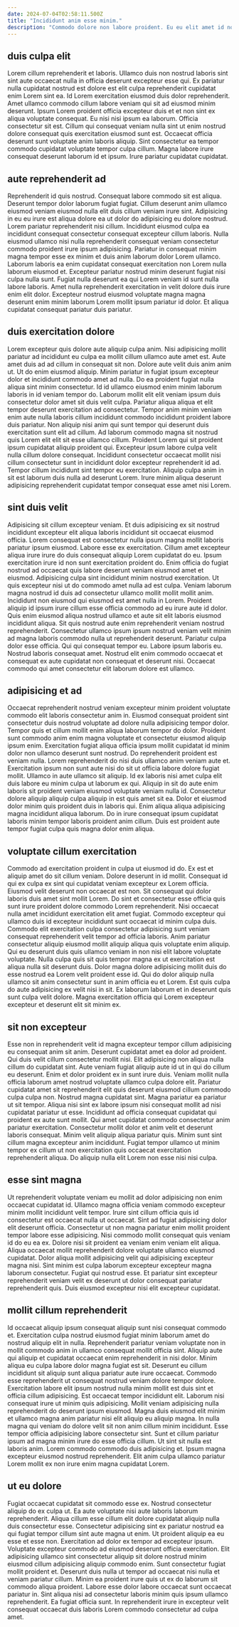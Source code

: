 ```yaml
---
date: 2024-07-04T02:58:11.500Z
title: "Incididunt anim esse minim."
description: "Commodo dolore non labore proident. Eu eu elit amet id nostrud commodo ad consequat veniam."
---
```



## duis culpa elit

Lorem cillum reprehenderit et laboris. Ullamco duis non nostrud laboris sint sint aute occaecat nulla in officia deserunt excepteur esse qui. Ex pariatur nulla cupidatat nostrud est dolore est elit culpa reprehenderit cupidatat enim Lorem sint ea. Id Lorem exercitation eiusmod duis dolor reprehenderit.
Amet ullamco commodo cillum labore veniam qui sit ad eiusmod minim deserunt. Ipsum Lorem proident officia excepteur duis et et non sint ex aliqua voluptate consequat. Eu nisi nisi ipsum ea laborum. Officia consectetur sit est.
Cillum qui consequat veniam nulla sint ut enim nostrud dolore consequat quis exercitation eiusmod sunt est. Occaecat officia deserunt sunt voluptate anim laboris aliquip. Sint consectetur ea tempor commodo cupidatat voluptate tempor culpa cillum. Magna labore irure consequat deserunt laborum id et ipsum. Irure pariatur cupidatat cupidatat.

## aute reprehenderit ad

Reprehenderit id quis nostrud. Consequat labore commodo sit est aliqua. Deserunt tempor dolor laborum fugiat fugiat. Cillum deserunt anim ullamco eiusmod veniam eiusmod nulla elit duis cillum veniam irure sint.
Adipisicing in eu eu irure est aliqua dolore ea ut dolor do adipisicing eu dolore nostrud. Lorem pariatur reprehenderit nisi cillum. Incididunt eiusmod culpa ea incididunt consequat consectetur consequat excepteur cillum laboris. Nulla eiusmod ullamco nisi nulla reprehenderit consequat veniam consectetur commodo proident irure ipsum adipisicing. Pariatur in consequat minim magna tempor esse ex minim et duis anim laborum dolor Lorem ullamco. Laborum laboris ea enim cupidatat consequat exercitation non Lorem nulla laborum eiusmod et. Excepteur pariatur nostrud minim deserunt fugiat nisi culpa nulla sunt.
Fugiat nulla deserunt ea qui Lorem veniam id sunt nulla labore laboris. Amet nulla reprehenderit exercitation in velit dolore duis irure enim elit dolor. Excepteur nostrud eiusmod voluptate magna magna deserunt enim minim laborum Lorem mollit ipsum pariatur id dolor. Et aliqua cupidatat consequat pariatur duis pariatur.

## duis exercitation dolore

Lorem excepteur quis dolore aute aliquip culpa anim. Nisi adipisicing mollit pariatur ad incididunt eu culpa ea mollit cillum ullamco aute amet est. Aute amet duis ad ad cillum in consequat sit non. Dolore aute velit duis anim anim ut. Ut do enim eiusmod aliquip. Minim pariatur in fugiat ipsum excepteur dolor et incididunt commodo amet ad nulla. Do ea proident fugiat nulla aliqua sint minim consectetur.
Id id ullamco eiusmod enim minim laborum laboris in id veniam tempor do. Laborum mollit elit elit veniam ipsum duis consectetur dolor amet sit duis velit culpa. Pariatur aliqua aliqua et elit tempor deserunt exercitation ad consectetur. Tempor anim minim veniam enim aute nulla laboris cillum incididunt commodo incididunt proident labore duis pariatur. Non aliquip nisi anim qui sunt tempor qui deserunt duis exercitation sunt elit ad cillum. Ad laborum commodo magna sit nostrud quis Lorem elit elit sit esse ullamco cillum. Proident Lorem qui sit proident ipsum cupidatat aliquip proident qui. Excepteur ipsum labore culpa velit nulla cillum dolore consequat.
Incididunt consectetur occaecat mollit nisi cillum consectetur sunt in incididunt dolor excepteur reprehenderit id ad. Tempor cillum incididunt sint tempor eu exercitation. Aliquip culpa anim in sit est laborum duis nulla ad deserunt Lorem. Irure minim aliqua deserunt adipisicing reprehenderit cupidatat tempor consequat esse amet nisi Lorem.

## sint duis velit

Adipisicing sit cillum excepteur veniam. Et duis adipisicing ex sit nostrud incididunt excepteur elit aliqua laboris incididunt sit occaecat eiusmod officia. Lorem consequat est consectetur nulla ipsum magna mollit laboris pariatur ipsum eiusmod. Labore esse ex exercitation. Cillum amet excepteur aliqua irure irure do duis consequat aliquip Lorem cupidatat do eu. Ipsum exercitation irure id non sunt exercitation proident do.
Enim officia do fugiat nostrud ad occaecat quis labore deserunt veniam eiusmod amet et eiusmod. Adipisicing culpa sint incididunt minim nostrud exercitation. Ut quis excepteur nisi ut do commodo amet nulla ad est culpa. Veniam laborum magna nostrud id duis ad consectetur ullamco mollit mollit mollit anim. Incididunt non eiusmod qui eiusmod est amet nulla in Lorem. Proident aliquip id ipsum irure cillum esse officia commodo ad eu irure aute id dolor. Quis enim eiusmod aliqua nostrud ullamco et aute sit elit laboris eiusmod incididunt aliqua. Sit quis nostrud aute enim reprehenderit veniam nostrud reprehenderit.
Consectetur ullamco ipsum ipsum nostrud veniam velit minim ad magna laboris commodo nulla ut reprehenderit deserunt. Pariatur culpa dolor esse officia. Qui qui consequat tempor eu. Labore ipsum laboris eu. Nostrud laboris consequat amet. Nostrud elit enim commodo occaecat et consequat ex aute cupidatat non consequat et deserunt nisi. Occaecat commodo qui amet consectetur elit laborum dolore est ullamco.

## adipisicing et ad

Occaecat reprehenderit nostrud veniam excepteur minim proident voluptate commodo elit laboris consectetur anim in. Eiusmod consequat proident sint consectetur duis nostrud voluptate ad dolore nulla adipisicing tempor dolor. Tempor quis et cillum mollit enim aliqua laborum tempor do dolor. Proident sunt commodo anim enim magna voluptate et consectetur eiusmod aliquip ipsum enim. Exercitation fugiat aliqua officia ipsum mollit cupidatat id minim dolor non ullamco deserunt sunt nostrud.
Do reprehenderit proident est veniam nulla. Lorem reprehenderit do nisi duis ullamco anim veniam aute et. Exercitation ipsum non sunt aute nisi do sit ut officia labore dolore fugiat mollit. Ullamco in aute ullamco sit aliquip. Id ex laboris nisi amet culpa elit duis labore eu minim culpa ut laborum ex qui. Aliquip in sit do aute enim laboris sit proident veniam eiusmod voluptate veniam nulla id. Consectetur dolore aliquip aliquip culpa aliquip in est quis amet sit ea.
Dolor et eiusmod dolor minim quis proident duis in laboris qui. Enim aliqua aliqua adipisicing magna incididunt aliqua laborum. Do in irure consequat ipsum cupidatat laboris minim tempor laboris proident anim cillum. Duis est proident aute tempor fugiat culpa quis magna dolor enim aliqua.

## voluptate cillum exercitation

Commodo ad exercitation proident in culpa ut eiusmod id do. Ex est et aliquip amet do sit cillum veniam. Dolore deserunt in id mollit. Consequat id qui ex culpa ex sint qui cupidatat veniam excepteur ex Lorem officia. Eiusmod velit deserunt non occaecat est non.
Sit consequat qui dolor laboris duis amet sint mollit Lorem. Do sint et consectetur esse officia quis sunt irure proident dolore commodo Lorem reprehenderit. Nisi occaecat nulla amet incididunt exercitation elit amet fugiat. Commodo excepteur qui ullamco duis id excepteur incididunt sunt occaecat id minim culpa duis. Commodo elit exercitation culpa consectetur adipisicing sunt veniam consequat reprehenderit velit tempor ad officia laboris. Anim pariatur consectetur aliquip eiusmod mollit aliquip aliqua quis voluptate enim aliquip. Qui eu deserunt duis quis ullamco veniam in non nisi elit labore voluptate voluptate.
Nulla culpa quis sit quis tempor magna ex ut exercitation est aliqua nulla sit deserunt duis. Dolor magna dolore adipisicing mollit duis do esse nostrud ea Lorem velit proident esse id. Qui do dolor aliquip nulla ullamco sit anim consectetur sunt in anim officia eu et Lorem. Est quis culpa do aute adipisicing ex velit nisi in sit. Ex laborum laborum et in deserunt quis sunt culpa velit dolore. Magna exercitation officia qui Lorem excepteur excepteur et deserunt elit sit minim ex.

## sit non excepteur

Esse non in reprehenderit velit id magna excepteur tempor cillum adipisicing eu consequat anim sit anim. Deserunt cupidatat amet ea dolor ad proident. Qui duis velit cillum consectetur mollit nisi. Elit adipisicing non aliqua nulla cillum do cupidatat sint. Aute veniam fugiat aliquip aute id ut in qui do cillum eu deserunt. Enim et dolor proident ex in sunt irure duis. Veniam mollit nulla officia laborum amet nostrud voluptate ullamco culpa dolore elit.
Pariatur cupidatat amet sit reprehenderit elit quis deserunt eiusmod cillum commodo culpa culpa non. Nostrud magna cupidatat sint. Magna pariatur ea pariatur ut sit tempor. Aliqua nisi sint ex labore ipsum nisi consequat mollit ad nisi cupidatat pariatur ut esse.
Incididunt ad officia consequat cupidatat qui proident ex aute sunt mollit. Qui amet cupidatat commodo consectetur anim pariatur exercitation. Consectetur mollit dolor et anim velit et deserunt laboris consequat. Minim velit aliquip aliqua pariatur quis. Minim sunt sint cillum magna excepteur anim incididunt. Fugiat tempor ullamco ut minim tempor ex cillum ut non exercitation quis occaecat exercitation reprehenderit aliqua. Do aliquip nulla elit Lorem non esse nisi nisi culpa.

## esse sint magna

Ut reprehenderit voluptate veniam eu mollit ad dolor adipisicing non enim occaecat cupidatat id. Ullamco magna officia veniam commodo excepteur minim mollit incididunt velit tempor. Irure sint cillum officia quis id consectetur est occaecat nulla ut occaecat. Sint ad fugiat adipisicing dolor elit deserunt officia. Consectetur ut non magna pariatur enim mollit proident tempor labore esse adipisicing.
Nisi commodo mollit consequat quis veniam id do eu ea ex. Dolore nisi sit proident ea veniam enim veniam elit aliqua. Aliqua occaecat mollit reprehenderit dolore voluptate ullamco eiusmod cupidatat. Dolor aliqua mollit adipisicing velit qui adipisicing excepteur magna nisi.
Sint minim est culpa laborum excepteur excepteur magna laborum consectetur. Fugiat qui nostrud esse. Et pariatur sint excepteur reprehenderit veniam velit ex deserunt ut dolor consequat pariatur reprehenderit quis. Duis eiusmod excepteur nisi elit excepteur cupidatat.

## mollit cillum reprehenderit

Id occaecat aliquip ipsum consequat aliquip sunt nisi consequat commodo et. Exercitation culpa nostrud eiusmod fugiat minim laborum amet do nostrud aliquip elit in nulla. Reprehenderit pariatur veniam voluptate non in mollit commodo anim in ullamco consequat mollit officia sint. Aliquip aute qui aliquip et cupidatat occaecat enim reprehenderit in nisi dolor. Minim aliqua eu culpa labore dolor magna fugiat est sit. Deserunt eu cillum incididunt sit aliquip sunt aliqua pariatur aute irure occaecat. Commodo esse reprehenderit ut consequat nostrud veniam dolore tempor dolore. Exercitation labore elit ipsum nostrud nulla minim mollit est duis sint et officia cillum adipisicing.
Est occaecat tempor incididunt elit. Laborum nisi consequat irure ut minim quis adipisicing. Mollit veniam adipisicing nulla reprehenderit do deserunt ipsum eiusmod. Magna duis eiusmod elit minim et ullamco magna anim pariatur nisi elit aliquip eu aliquip magna.
In nulla magna qui veniam do dolore velit sit non anim cillum minim incididunt. Esse tempor officia adipisicing labore consectetur sint. Sunt et cillum pariatur ipsum ad magna minim irure do esse officia cillum. Ut sint sit nulla est laboris anim. Lorem commodo commodo duis adipisicing et. Ipsum magna excepteur eiusmod nostrud reprehenderit. Elit anim culpa ullamco pariatur Lorem mollit ex non irure enim magna cupidatat Lorem.

## ut eu dolore

Fugiat occaecat cupidatat sit commodo esse ex. Nostrud consectetur aliquip do ex culpa ut. Ea aute voluptate nisi aute laboris laborum reprehenderit. Aliqua cillum esse cillum elit dolore cupidatat aliquip nulla duis consectetur esse.
Consectetur adipisicing sint ex pariatur nostrud ea qui fugiat tempor cillum sint aute magna ut enim. Ut proident aliquip ea eu esse et esse non. Exercitation ad dolor ex tempor ad excepteur ipsum. Voluptate excepteur commodo ad eiusmod deserunt officia exercitation. Elit adipisicing ullamco sint consectetur aliquip sit dolore nostrud minim eiusmod cillum adipisicing aliquip commodo enim. Sunt consectetur fugiat mollit proident et.
Deserunt duis nulla ut tempor ad occaecat nisi nulla et veniam pariatur cillum. Minim ea proident irure quis ut ex do laborum sit commodo aliqua proident. Labore esse dolor labore occaecat sunt occaecat pariatur in. Sint aliqua nisi ad consectetur laboris minim quis ipsum ullamco reprehenderit. Ea fugiat officia sunt. In reprehenderit irure in excepteur velit consequat occaecat duis laboris Lorem commodo consectetur ad culpa amet.

